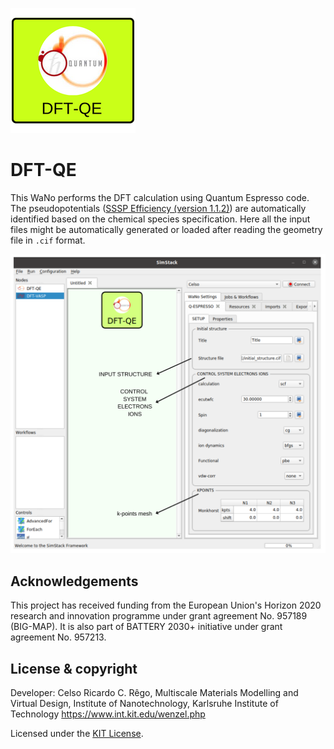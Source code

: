 ![DFT-QE WaNo logo](https://raw.githubusercontent.com/KIT-Workflows/DFT-QE/main/dft_qe_logo.png)

# DFT-QE

This WaNo performs the DFT calculation using Quantum Espresso code. The pseudopotentials ([SSSP Efficiency (version 1.1.2)](https://www.materialscloud.org/discover/sssp/table/efficiency)) are automatically identified based on the chemical species specification. Here all the input files might be automatically generated or loaded after reading the geometry file in ```.cif``` format.

<img src="https://raw.githubusercontent.com/KIT-Workflows/DFT-QE/main/GUI_DFT-QE.png" alt="DFT-QE WaNo GUI" width="900"/>

## Acknowledgements
This project has received funding from the European Union's Horizon 2020 research and innovation programme under grant agreement No. 957189 (BIG-MAP). It is also part of BATTERY 2030+ initiative under grant agreement No. 957213.

## License & copyright
  Developer: Celso Ricardo C. Rêgo, 
  Multiscale Materials Modelling and Virtual Design,
  Institute of Nanotechnology, Karlsruhe Institute of Technology
  https://www.int.kit.edu/wenzel.php

Licensed under the [KIT License](LICENSE).
